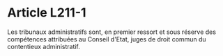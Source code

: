 # Article L211-1

Les tribunaux administratifs sont, en premier ressort et sous réserve des compétences attribuées au Conseil d'Etat, juges de droit commun du contentieux administratif.
